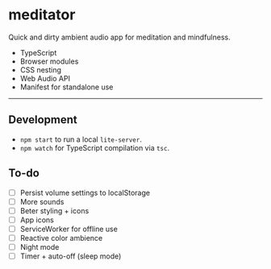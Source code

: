 # meditator

Quick and dirty ambient audio app for meditation and mindfulness.

- TypeScript
- Browser modules
- CSS nesting
- Web Audio API
- Manifest for standalone use

---

## Development

- `npm start` to run a local `lite-server`.
- `npm watch` for TypeScript compilation via `tsc`.

## To-do

- [ ] Persist volume settings to localStorage
- [ ] More sounds
- [ ] Beter styling + icons
- [ ] App icons
- [ ] ServiceWorker for offline use
- [ ] Reactive color ambience
- [ ] Night mode
- [ ] Timer + auto-off (sleep mode)
